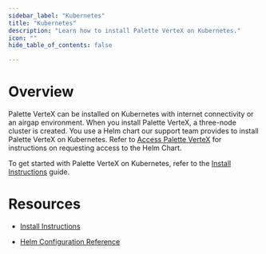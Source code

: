 ```yaml
---
sidebar_label: "Kubernetes"
title: "Kubernetes"
description: "Learn how to install Palette VerteX on Kubernetes."
icon: ""
hide_table_of_contents: false

---
```


# Overview

Palette VerteX can be installed on Kubernetes with internet connectivity or an airgap environment. When you install Palette VerteX, a three-node cluster is created. You use a Helm chart our support team provides to install Palette VerteX on Kubernetes. Refer to [Access Palette VerteX](/vertex#accesspalettevertex) for instructions on requesting access to the Helm Chart.


To get started with Palette VerteX on Kubernetes, refer to the [Install Instructions](/vertex/install-palette-vertex/install-on-kubernetes/install) guide.

# Resources

- [Install Instructions](/vertex/install-palette-vertex/install-on-kubernetes/install)


<!-- - [Airgap Install Instructions](/vertex/install-palette-vertex/install-on-kubernetes/install-airgap) -->


- [Helm Configuration Reference](/vertex/install-palette-vertex/install-on-kubernetes/vertex-helm-ref)
